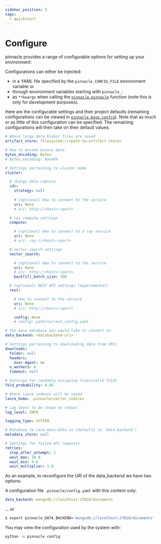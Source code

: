 ```yaml
---
sidebar_position: 3
tags:
  - quickstart
---
```


# Configure

pinnacle provides a range of configurable options for setting
up your environment:

Configurations can either be injected:

- in a YAML file specified by the `pinnacle_CONFIG_FILE` environment variable or
- through environment variables starting with `pinnacle_`:
- as `**kwargs` when calling the [`pinnacle.pinnacle`](./connecting.md) function (note this is only for development purposes).

Here are the configurable settings and their project defaults 
(remaining configurations can be viewed in [`pinnacle.base.config`](https://github.com/pinnacle/pinnacle/blob/main/pinnacle/base/config.py)). Note that as much or as little of this configuration can be specified. The remaining 
configurations will then take on their default values.


```yaml
# Where large data blobs/ files are saved
artifact_store: filesystem://<path-to-artifact-store>

# How to encode binary data
bytes_encoding: Bytes
# bytes_encoding: Base64

# Settings pertaining to cluster mode
cluster:

  # change data capture
  cdc:
    strategy: null
    
    # (optional) How to connect to the service
    uri: None
    # uri: http://<host>:<port>

  # ray compute settings
  compute:

    # (optional) How to connect to a ray service
    uri: None
    # uri: ray://<host>:<port>

  # vector-search settings
  vector_search:

    # (optional) How to connect to the service
    uri: None
    # uri: http://<host>:<port>
    backfill_batch_size: 100

  # (optional) REST API settings (experimental)
  rest:

    # How to connect to the service
    uri: None
    # uri: http://<host>:<port>

    config: None
    # config: path/to/rest_config.yaml

# The base database you would like to connect to
data_backend: <databackend-uri>

# Settings pertaining to downloading data from URIs
downloads:
  folder: null
  headers:
    User-Agent: me
  n_workers: 0
  timeout: null

# Settings for randomly assigning train/valid folds
fold_probability: 0.05

# Where lance indexes will be saved
lance_home: .pinnacle/vector_indices

# Log level to be shown to stdout
log_level: INFO

logging_type: SYSTEM

# Database to save meta-data in (defaults to `data_backend`)
metadata_store: null

# Settings for failed API requests
retries:
  stop_after_attempt: 2
  wait_max: 10.0
  wait_min: 4.0
  wait_multiplier: 1.0
```

As an example, to reconfigure the URI of the data_backend we have two options:

A configuration file `.pinnacle/config.yaml` with this content only:

```yaml
data_backend: mongodb://localhost:27018/documents
```

... or

```bash
$ export pinnacle_DATA_BACKEND='mongodb://localhost:27018/documents'
```

You may view the configuration used by the system with:

```bash
python -m pinnacle config
```